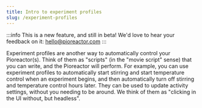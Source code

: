 ```yaml
---
title: Intro to experiment profiles
slug: /experiment-profiles
---
```


:::info
This is a new feature, and still in beta! We'd love to hear your feedback on it: hello@pioreactor.com
:::

Experiment profiles are another way to automatically control your Pioreactor(s). Think of them as "scripts" (in the "movie script" sense) that you can write, and the Pioreactor will perform. For example, you can use experiment profiles to automatically start stirring and start temperature control when an experiment begins, and then automatically turn off stirring and temperature control hours later. They can be used to update activity settings, without you needing to be around. We think of them as "clicking in the UI without, but headless".

